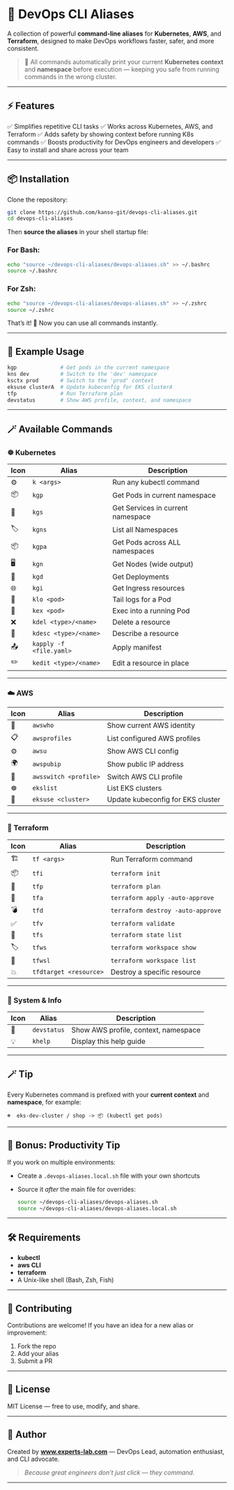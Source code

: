 # 🚀 DevOps CLI Aliases

A collection of powerful **command-line aliases** for **Kubernetes**, **AWS**, and **Terraform**, designed to make DevOps workflows faster, safer, and more consistent.

> 🧠 All commands automatically print your current **Kubernetes context** and **namespace** before execution — keeping you safe from running commands in the wrong cluster.

---

## ⚡ Features

✅ Simplifies repetitive CLI tasks
✅ Works across Kubernetes, AWS, and Terraform
✅ Adds safety by showing context before running K8s commands
✅ Boosts productivity for DevOps engineers and developers
✅ Easy to install and share across your team

---

## 📦 Installation

Clone the repository:

```bash
git clone https://github.com/kanso-git/devops-cli-aliases.git
cd devops-cli-aliases
```

Then **source the aliases** in your shell startup file:

### For Bash:

```bash
echo "source ~/devops-cli-aliases/devops-aliases.sh" >> ~/.bashrc
source ~/.bashrc
```

### For Zsh:

```bash
echo "source ~/devops-cli-aliases/devops-aliases.sh" >> ~/.zshrc
source ~/.zshrc
```

That’s it! 🎉
Now you can use all commands instantly.

---

## 🧩 Example Usage

```bash
kgp              # Get pods in the current namespace
kns dev          # Switch to the 'dev' namespace
ksctx prod       # Switch to the 'prod' context
eksuse clusterA  # Update kubeconfig for EKS clusterA
tfp              # Run Terraform plan
devstatus        # Show AWS profile, context, and namespace
```

---

## 🪄 Available Commands

### ☸️ Kubernetes

| Icon | Alias                   | Description                       |
| ---- | ----------------------- | --------------------------------- |
| ⚙️   | `k <args>`              | Run any kubectl command           |
| 📦   | `kgp`                   | Get Pods in current namespace     |
| 🔌   | `kgs`                   | Get Services in current namespace |
| 🏷️   | `kgns`                  | List all Namespaces               |
| 📦   | `kgpa`                  | Get Pods across ALL namespaces    |
| 🖥️   | `kgn`                   | Get Nodes (wide output)           |
| 🚀   | `kgd`                   | Get Deployments                   |
| 🌐   | `kgi`                   | Get Ingress resources             |
| 📜   | `klo <pod>`             | Tail logs for a Pod               |
| 🔧   | `kex <pod>`             | Exec into a running Pod           |
| ❌   | `kdel <type>/<name>`    | Delete a resource                 |
| 🔎   | `kdesc <type>/<name>`   | Describe a resource               |
| 📤   | `kapply -f <file.yaml>` | Apply manifest                    |
| ✏️   | `kedit <type>/<name>`   | Edit a resource in place          |

---

### ☁️ AWS

| Icon | Alias                 | Description                       |
| ---- | --------------------- | --------------------------------- |
| 👤   | `awswho`              | Show current AWS identity         |
| 📋   | `awsprofiles`         | List configured AWS profiles      |
| ⚙️   | `awsu`                | Show AWS CLI config               |
| 🌍   | `awspubip`            | Show public IP address            |
| 🔄   | `awsswitch <profile>` | Switch AWS CLI profile            |
| ☸️   | `ekslist`             | List EKS clusters                 |
| 🔄   | `eksuse <cluster>`    | Update kubeconfig for EKS cluster |

---

### 🧱 Terraform

| Icon | Alias                  | Description                       |
| ---- | ---------------------- | --------------------------------- |
| 🏗️   | `tf <args>`            | Run Terraform command             |
| 📦   | `tfi`                  | `terraform init`                  |
| 🧩   | `tfp`                  | `terraform plan`                  |
| 🚀   | `tfa`                  | `terraform apply -auto-approve`   |
| 💣   | `tfd`                  | `terraform destroy -auto-approve` |
| ✅   | `tfv`                  | `terraform validate`              |
| 📜   | `tfs`                  | `terraform state list`            |
| 🏷️   | `tfws`                 | `terraform workspace show`        |
| 📂   | `tfwsl`                | `terraform workspace list`        |
| 💥   | `tfdtarget <resource>` | Destroy a specific resource       |

---

### 🧾 System & Info

| Icon | Alias       | Description                          |
| ---- | ----------- | ------------------------------------ |
| 🧾   | `devstatus` | Show AWS profile, context, namespace |
| 💡   | `khelp`     | Display this help guide              |

---

## 🪄 Tip

Every Kubernetes command is prefixed with your **current context** and **namespace**, for example:

```
☸️  eks-dev-cluster / shop -> 📦 (kubectl get pods)
```

---

## 🧠 Bonus: Productivity Tip

If you work on multiple environments:

* Create a `.devops-aliases.local.sh` file with your own shortcuts
* Source it *after* the main file for overrides:

  ```bash
  source ~/devops-cli-aliases/devops-aliases.sh
  source ~/devops-cli-aliases/devops-aliases.local.sh
  ```

---

## 🛠️ Requirements

* **kubectl**
* **aws CLI**
* **terraform**
* A Unix-like shell (Bash, Zsh, Fish)

---

## 🤝 Contributing

Contributions are welcome!
If you have an idea for a new alias or improvement:

1. Fork the repo
2. Add your alias
3. Submit a PR

---

## 📜 License

MIT License — free to use, modify, and share.

---

## 🌟 Author

Created by **www.experts-lab.com** — DevOps Lead, automation enthusiast, and CLI advocate.

> *Because great engineers don’t just click — they command.*

---
